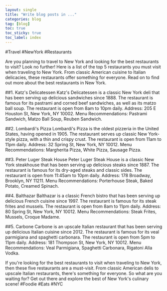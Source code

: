 ```yaml
---
layout: single
title: "Write blog posts in ..."
categories: blog
tag: [blog]
toc: true
toc_sticky: true
toc_label: index
---
```




#Travel #NewYork #Restaurants 

Are you planning to travel to New York and looking for the best restaurants to visit? Look no further! Here is a list of the top 5 restaurants you must visit when traveling to New York. From classic American cuisine to Italian delicacies, these restaurants offer something for everyone. Read on to find out more about the best restaurants in New York.

##1. Katz's Delicatessen 
Katz's Delicatessen is a classic New York deli that has been serving up delicious sandwiches since 1888. The restaurant is famous for its pastrami and corned beef sandwiches, as well as its matzo ball soup. The restaurant is open from 8am to 10pm daily. Address: 205 E Houston St, New York, NY 10002. Menu Recommendations: Pastrami Sandwich, Matzo Ball Soup, Reuben Sandwich. 

##2. Lombardi's Pizza 
Lombardi's Pizza is the oldest pizzeria in the United States, having opened in 1905. The restaurant serves up classic New York-style pizza, with a thin and crispy crust. The restaurant is open from 11am to 11pm daily. Address: 32 Spring St, New York, NY 10012. Menu Recommendations: Margherita Pizza, White Pizza, Sausage Pizza. 

##3. Peter Luger Steak House 
Peter Luger Steak House is a classic New York steakhouse that has been serving up delicious steaks since 1887. The restaurant is famous for its dry-aged steaks and classic sides. The restaurant is open from 11:45am to 10pm daily. Address: 178 Broadway, Brooklyn, NY 11211. Menu Recommendations: Porterhouse Steak, Baked Potato, Creamed Spinach. 

##4. Balthazar 
Balthazar is a classic French bistro that has been serving up delicious French cuisine since 1997. The restaurant is famous for its steak frites and mussels. The restaurant is open from 8am to 11pm daily. Address: 80 Spring St, New York, NY 10012. Menu Recommendations: Steak Frites, Mussels, Croque Madame. 

##5. Carbone 
Carbone is an upscale Italian restaurant that has been serving up delicious Italian cuisine since 2012. The restaurant is famous for its veal parmigiana and spaghetti carbonara. The restaurant is open from 5pm to 11pm daily. Address: 181 Thompson St, New York, NY 10012. Menu Recommendations: Veal Parmigiana, Spaghetti Carbonara, Rigatoni Alla Vodka. 

If you're looking for the best restaurants to visit when traveling to New York, then these five restaurants are a must-visit. From classic American delis to upscale Italian restaurants, there's something for everyone. So what are you waiting for? Get out there and explore the best of New York's culinary scene! #Foodie #Eats #NYC